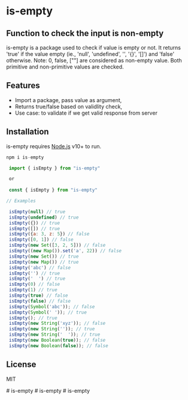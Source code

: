 # is-empty
## Function to check the input is non-empty

is-empty is a package used to check if value is empty or not. It returns 'true' if the value empty (ie., 'null', 'undefined', '', '{}', '[]') and 'false' otherwise. Note: 0, false, [""] are considered as non-empty value. Both primitive and non-primitive values are checked.

## Features
- Import a package, pass value as argument,
- Returns true/false based on validlity check,
- Use case: to validate if we get valid response from server

## Installation
is-empty requires [Node.js](https://nodejs.org/) v10+ to run.

```js
npm i is-empty

 import { isEmpty } from "is-empty"

 or
 
 const { isEmpty } from "is-empty"
```

```js client
// Examples

 isEmpty(null) // true
 isEmpty(undefined) // true
 isEmpty({}) // true
 isEmpty([]) // true
 isEmpty({a: 3, z: 5}) // false
 isEmpty([0, 1]) // false
 isEmpty(new Set([3, 2, 5])) // false
 isEmpty((new Map()).set('a', 22)) // false
 isEmpty(new Set()) // true
 isEmpty(new Map()) // true
 isEmpty('abc') // false
 isEmpty('') // true
 isEmpty('  ') // true
 isEmpty(0) // false
 isEmpty(1) // true
 isEmpty(true) // false
 isEmpty(false) // false
 isEmpty(Symbol('abc')); // false
 isEmpty(Symbol(' ')); // true
 isEmpty(); // true
 isEmpty(new String('xyz')); // false
 isEmpty(new String('')); // true
 isEmpty(new String('  ')); // true
 isEmpty(new Boolean(true)); // false
 isEmpty(new Boolean(false)); // false
```

## License
MIT

#   i s - e m p t y  
 #   i s - e m p t y  
 #   i s - e m p t y  
 